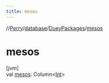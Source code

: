 ```yaml
---
title: mesos
---
```

//[Perry](../../../index.html)/[database](../index.html)/[DueyPackages](index.html)/[mesos](mesos.html)



# mesos



[jvm]\
val [mesos](mesos.html): Column<[Int](https://kotlinlang.org/api/latest/jvm/stdlib/kotlin/-int/index.html)>




